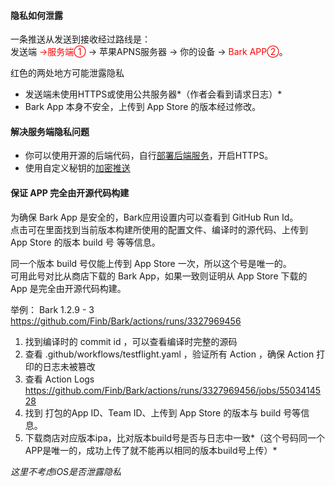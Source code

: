#### 隐私如何泄露 <!-- {docsify-ignore-all} -->
一条推送从发送到接收经过路线是：<br>
发送端 <font color='red'> →服务端①</font> → 苹果APNS服务器 → 你的设备 → <font color='red'>Bark APP②</font>。

红色的两处地方可能泄露隐私 <br>
* 发送端未使用HTTPS或使用公共服务器*（作者会看到请求日志）*
* Bark App 本身不安全，上传到 App Store 的版本经过修改。

#### 解决服务端隐私问题
* 你可以使用开源的后端代码，自行[部署后端服务](/deploy.md)，开启HTTPS。
* 使用自定义秘钥的[加密推送](/tutorial)

#### 保证 APP 完全由开源代码构建
为确保 Bark App 是安全的，Bark应用设置内可以查看到 GitHub Run Id。 <br>
点击可在里面找到当前版本构建所使用的配置文件、编译时的源代码、上传到 App Store 的版本 build 号 等等信息。

同一个版本 build 号仅能上传到 App Store 一次，所以这个号是唯一的。<br>
可用此号对比从商店下载的 Bark App，如果一致则证明从 App Store 下载的 App 是完全由开源代码构建。

举例： Bark 1.2.9 - 3 <br> 
https://github.com/Finb/Bark/actions/runs/3327969456

1. 找到编译时的 commit id ，可以查看编译时完整的源码
2. 查看 .github/workflows/testflight.yaml ，验证所有 Action ，确保 Action 打印的日志未被篡改
3. 查看 Action Logs https://github.com/Finb/Bark/actions/runs/3327969456/jobs/5503414528
4. 找到 打包的App ID、Team ID、上传到 App Store 的版本与 build 号等信息。
5. 下载商店对应版本ipa，比对版本build号是否与日志中一致*（这个号码同一个APP是唯一的，成功上传了就不能再以相同的版本build号上传）*


*这里不考虑iOS是否泄露隐私*